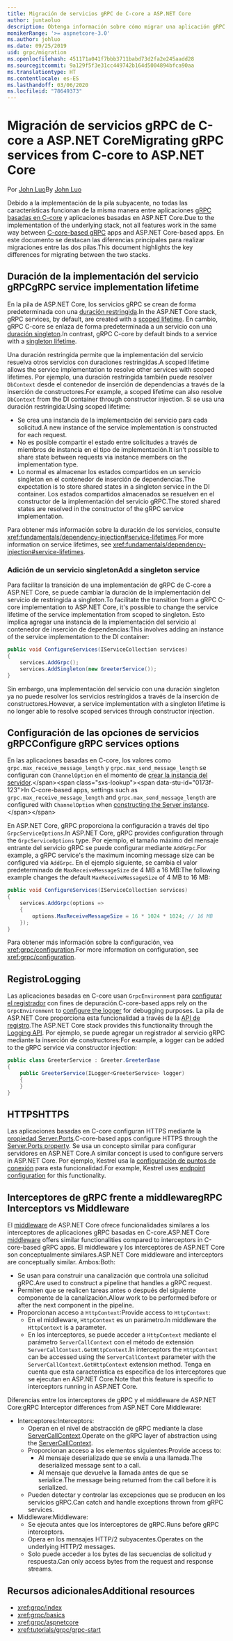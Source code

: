 ```yaml
---
title: Migración de servicios gRPC de C-core a ASP.NET Core
author: juntaoluo
description: Obtenga información sobre cómo migrar una aplicación gRPC existente basada en C-core para que se ejecute sobre la pila de ASP.NET Core.
monikerRange: '>= aspnetcore-3.0'
ms.author: johluo
ms.date: 09/25/2019
uid: grpc/migration
ms.openlocfilehash: 451171a041f7bbb3711babd73d2fa2e245aadd28
ms.sourcegitcommit: 9a129f5f3e31cc449742b164d5004894bfca90aa
ms.translationtype: HT
ms.contentlocale: es-ES
ms.lasthandoff: 03/06/2020
ms.locfileid: "78649373"
---
```

# <a name="migrating-grpc-services-from-c-core-to-aspnet-core"></a><span data-ttu-id="0173f-103">Migración de servicios gRPC de C-core a ASP.NET Core</span><span class="sxs-lookup"><span data-stu-id="0173f-103">Migrating gRPC services from C-core to ASP.NET Core</span></span>

<span data-ttu-id="0173f-104">Por [John Luo](https://github.com/juntaoluo)</span><span class="sxs-lookup"><span data-stu-id="0173f-104">By [John Luo](https://github.com/juntaoluo)</span></span>

<span data-ttu-id="0173f-105">Debido a la implementación de la pila subyacente, no todas las características funcionan de la misma manera entre aplicaciones [gRPC basadas en C-core](https://grpc.io/blog/grpc-stacks) y aplicaciones basadas en ASP.NET Core.</span><span class="sxs-lookup"><span data-stu-id="0173f-105">Due to the implementation of the underlying stack, not all features work in the same way between [C-core-based gRPC](https://grpc.io/blog/grpc-stacks) apps and ASP.NET Core-based apps.</span></span> <span data-ttu-id="0173f-106">En este documento se destacan las diferencias principales para realizar migraciones entre las dos pilas.</span><span class="sxs-lookup"><span data-stu-id="0173f-106">This document highlights the key differences for migrating between the two stacks.</span></span>

## <a name="grpc-service-implementation-lifetime"></a><span data-ttu-id="0173f-107">Duración de la implementación del servicio gRPC</span><span class="sxs-lookup"><span data-stu-id="0173f-107">gRPC service implementation lifetime</span></span>

<span data-ttu-id="0173f-108">En la pila de ASP.NET Core, los servicios gRPC se crean de forma predeterminada con una [duración restringida](xref:fundamentals/dependency-injection#service-lifetimes).</span><span class="sxs-lookup"><span data-stu-id="0173f-108">In the ASP.NET Core stack, gRPC services, by default, are created with a [scoped lifetime](xref:fundamentals/dependency-injection#service-lifetimes).</span></span> <span data-ttu-id="0173f-109">En cambio, gRPC C-core se enlaza de forma predeterminada a un servicio con una [duración singleton](xref:fundamentals/dependency-injection#service-lifetimes).</span><span class="sxs-lookup"><span data-stu-id="0173f-109">In contrast, gRPC C-core by default binds to a service with a [singleton lifetime](xref:fundamentals/dependency-injection#service-lifetimes).</span></span>

<span data-ttu-id="0173f-110">Una duración restringida permite que la implementación del servicio resuelva otros servicios con duraciones restringidas.</span><span class="sxs-lookup"><span data-stu-id="0173f-110">A scoped lifetime allows the service implementation to resolve other services with scoped lifetimes.</span></span> <span data-ttu-id="0173f-111">Por ejemplo, una duración restringida también puede resolver `DbContext` desde el contenedor de inserción de dependencias a través de la inserción de constructores.</span><span class="sxs-lookup"><span data-stu-id="0173f-111">For example, a scoped lifetime can also resolve `DbContext` from the DI container through constructor injection.</span></span> <span data-ttu-id="0173f-112">Si se usa una duración restringida:</span><span class="sxs-lookup"><span data-stu-id="0173f-112">Using scoped lifetime:</span></span>

* <span data-ttu-id="0173f-113">Se crea una instancia de la implementación del servicio para cada solicitud.</span><span class="sxs-lookup"><span data-stu-id="0173f-113">A new instance of the service implementation is constructed for each request.</span></span>
* <span data-ttu-id="0173f-114">No es posible compartir el estado entre solicitudes a través de miembros de instancia en el tipo de implementación.</span><span class="sxs-lookup"><span data-stu-id="0173f-114">It isn't possible to share state between requests via instance members on the implementation type.</span></span>
* <span data-ttu-id="0173f-115">Lo normal es almacenar los estados compartidos en un servicio singleton en el contenedor de inserción de dependencias.</span><span class="sxs-lookup"><span data-stu-id="0173f-115">The expectation is to store shared states in a singleton service in the DI container.</span></span> <span data-ttu-id="0173f-116">Los estados compartidos almacenados se resuelven en el constructor de la implementación del servicio gRPC.</span><span class="sxs-lookup"><span data-stu-id="0173f-116">The stored shared states are resolved in the constructor of the gRPC service implementation.</span></span>

<span data-ttu-id="0173f-117">Para obtener más información sobre la duración de los servicios, consulte <xref:fundamentals/dependency-injection#service-lifetimes>.</span><span class="sxs-lookup"><span data-stu-id="0173f-117">For more information on service lifetimes, see <xref:fundamentals/dependency-injection#service-lifetimes>.</span></span>

### <a name="add-a-singleton-service"></a><span data-ttu-id="0173f-118">Adición de un servicio singleton</span><span class="sxs-lookup"><span data-stu-id="0173f-118">Add a singleton service</span></span>

<span data-ttu-id="0173f-119">Para facilitar la transición de una implementación de gRPC de C-core a ASP.NET Core, se puede cambiar la duración de la implementación del servicio de restringida a singleton.</span><span class="sxs-lookup"><span data-stu-id="0173f-119">To facilitate the transition from a gRPC C-core implementation to ASP.NET Core, it's possible to change the service lifetime of the service implementation from scoped to singleton.</span></span> <span data-ttu-id="0173f-120">Esto implica agregar una instancia de la implementación del servicio al contenedor de inserción de dependencias:</span><span class="sxs-lookup"><span data-stu-id="0173f-120">This involves adding an instance of the service implementation to the DI container:</span></span>

```csharp
public void ConfigureServices(IServiceCollection services)
{
    services.AddGrpc();
    services.AddSingleton(new GreeterService());
}
```

<span data-ttu-id="0173f-121">Sin embargo, una implementación del servicio con una duración singleton ya no puede resolver los servicios restringidos a través de la inserción de constructores.</span><span class="sxs-lookup"><span data-stu-id="0173f-121">However, a service implementation with a singleton lifetime is no longer able to resolve scoped services through constructor injection.</span></span>

## <a name="configure-grpc-services-options"></a><span data-ttu-id="0173f-122">Configuración de las opciones de servicios gRPC</span><span class="sxs-lookup"><span data-stu-id="0173f-122">Configure gRPC services options</span></span>

<span data-ttu-id="0173f-123">En las aplicaciones basadas en C-core, los valores como `grpc.max_receive_message_length` y `grpc.max_send_message_length` se configuran con `ChannelOption` en el momento de [crear la instancia del servidor](https://grpc.io/grpc/csharp/api/Grpc.Core.Server.html#Grpc_Core_Server__ctor_System_Collections_Generic_IEnumerable_Grpc_Core_ChannelOption__).</span><span class="sxs-lookup"><span data-stu-id="0173f-123">In C-core-based apps, settings such as `grpc.max_receive_message_length` and `grpc.max_send_message_length` are configured with `ChannelOption` when [constructing the Server instance](https://grpc.io/grpc/csharp/api/Grpc.Core.Server.html#Grpc_Core_Server__ctor_System_Collections_Generic_IEnumerable_Grpc_Core_ChannelOption__).</span></span>

<span data-ttu-id="0173f-124">En ASP.NET Core, gRPC proporciona la configuración a través del tipo `GrpcServiceOptions`.</span><span class="sxs-lookup"><span data-stu-id="0173f-124">In ASP.NET Core, gRPC provides configuration through the `GrpcServiceOptions` type.</span></span> <span data-ttu-id="0173f-125">Por ejemplo, el tamaño máximo del mensaje entrante del servicio gRPC se puede configurar mediante `AddGrpc`.</span><span class="sxs-lookup"><span data-stu-id="0173f-125">For example, a gRPC service's the maximum incoming message size can be configured via `AddGrpc`.</span></span> <span data-ttu-id="0173f-126">En el ejemplo siguiente, se cambia el valor predeterminado de `MaxReceiveMessageSize` de 4 MB a 16 MB:</span><span class="sxs-lookup"><span data-stu-id="0173f-126">The following example changes the default `MaxReceiveMessageSize` of 4 MB to 16 MB:</span></span>

```csharp
public void ConfigureServices(IServiceCollection services)
{
    services.AddGrpc(options =>
    {
        options.MaxReceiveMessageSize = 16 * 1024 * 1024; // 16 MB
    });
}
```

<span data-ttu-id="0173f-127">Para obtener más información sobre la configuración, vea <xref:grpc/configuration>.</span><span class="sxs-lookup"><span data-stu-id="0173f-127">For more information on configuration, see <xref:grpc/configuration>.</span></span>

## <a name="logging"></a><span data-ttu-id="0173f-128">Registro</span><span class="sxs-lookup"><span data-stu-id="0173f-128">Logging</span></span>

<span data-ttu-id="0173f-129">Las aplicaciones basadas en C-core usan `GrpcEnvironment` para [configurar el registrador](https://grpc.io/grpc/csharp/api/Grpc.Core.GrpcEnvironment.html?q=size#Grpc_Core_GrpcEnvironment_SetLogger_Grpc_Core_Logging_ILogger_) con fines de depuración.</span><span class="sxs-lookup"><span data-stu-id="0173f-129">C-core-based apps rely on the `GrpcEnvironment` to [configure the logger](https://grpc.io/grpc/csharp/api/Grpc.Core.GrpcEnvironment.html?q=size#Grpc_Core_GrpcEnvironment_SetLogger_Grpc_Core_Logging_ILogger_) for debugging purposes.</span></span> <span data-ttu-id="0173f-130">La pila de ASP.NET Core proporciona esta funcionalidad a través de la [API de registro](xref:fundamentals/logging/index).</span><span class="sxs-lookup"><span data-stu-id="0173f-130">The ASP.NET Core stack provides this functionality through the [Logging API](xref:fundamentals/logging/index).</span></span> <span data-ttu-id="0173f-131">Por ejemplo, se puede agregar un registrador al servicio gRPC mediante la inserción de constructores:</span><span class="sxs-lookup"><span data-stu-id="0173f-131">For example, a logger can be added to the gRPC service via constructor injection:</span></span>

```csharp
public class GreeterService : Greeter.GreeterBase
{
    public GreeterService(ILogger<GreeterService> logger)
    {
    }
}
```

## <a name="https"></a><span data-ttu-id="0173f-132">HTTPS</span><span class="sxs-lookup"><span data-stu-id="0173f-132">HTTPS</span></span>

<span data-ttu-id="0173f-133">Las aplicaciones basadas en C-core configuran HTTPS mediante la [propiedad Server.Ports](https://grpc.io/grpc/csharp/api/Grpc.Core.Server.html#Grpc_Core_Server_Ports).</span><span class="sxs-lookup"><span data-stu-id="0173f-133">C-core-based apps configure HTTPS through the [Server.Ports property](https://grpc.io/grpc/csharp/api/Grpc.Core.Server.html#Grpc_Core_Server_Ports).</span></span> <span data-ttu-id="0173f-134">Se usa un concepto similar para configurar servidores en ASP.NET Core.</span><span class="sxs-lookup"><span data-stu-id="0173f-134">A similar concept is used to configure servers in ASP.NET Core.</span></span> <span data-ttu-id="0173f-135">Por ejemplo, Kestrel usa la [configuración de puntos de conexión](xref:fundamentals/servers/kestrel#endpoint-configuration) para esta funcionalidad.</span><span class="sxs-lookup"><span data-stu-id="0173f-135">For example, Kestrel uses [endpoint configuration](xref:fundamentals/servers/kestrel#endpoint-configuration) for this functionality.</span></span>

## <a name="grpc-interceptors-vs-middleware"></a><span data-ttu-id="0173f-136">Interceptores de gRPC frente a middleware</span><span class="sxs-lookup"><span data-stu-id="0173f-136">gRPC Interceptors vs Middleware</span></span>

<span data-ttu-id="0173f-137">El [middleware](xref:fundamentals/middleware/index) de ASP.NET Core ofrece funcionalidades similares a los interceptores de aplicaciones gRPC basadas en C-core.</span><span class="sxs-lookup"><span data-stu-id="0173f-137">ASP.NET Core [middleware](xref:fundamentals/middleware/index) offers similar functionalities compared to interceptors in C-core-based gRPC apps.</span></span> <span data-ttu-id="0173f-138">El middleware y los interceptores de ASP.NET Core son conceptualmente similares.</span><span class="sxs-lookup"><span data-stu-id="0173f-138">ASP.NET Core middleware and interceptors are conceptually similar.</span></span> <span data-ttu-id="0173f-139">Ambos:</span><span class="sxs-lookup"><span data-stu-id="0173f-139">Both:</span></span>

* <span data-ttu-id="0173f-140">Se usan para construir una canalización que controla una solicitud gRPC.</span><span class="sxs-lookup"><span data-stu-id="0173f-140">Are used to construct a pipeline that handles a gRPC request.</span></span>
* <span data-ttu-id="0173f-141">Permiten que se realicen tareas antes o después del siguiente componente de la canalización.</span><span class="sxs-lookup"><span data-stu-id="0173f-141">Allow work to be performed before or after the next component in the pipeline.</span></span>
* <span data-ttu-id="0173f-142">Proporcionan acceso a `HttpContext`:</span><span class="sxs-lookup"><span data-stu-id="0173f-142">Provide access to `HttpContext`:</span></span>
  * <span data-ttu-id="0173f-143">En el middleware, `HttpContext` es un parámetro.</span><span class="sxs-lookup"><span data-stu-id="0173f-143">In middleware the `HttpContext` is a parameter.</span></span>
  * <span data-ttu-id="0173f-144">En los interceptores, se puede acceder a `HttpContext` mediante el parámetro `ServerCallContext` con el método de extensión `ServerCallContext.GetHttpContext`.</span><span class="sxs-lookup"><span data-stu-id="0173f-144">In interceptors the `HttpContext` can be accessed using the `ServerCallContext` parameter with the `ServerCallContext.GetHttpContext` extension method.</span></span> <span data-ttu-id="0173f-145">Tenga en cuenta que esta característica es específica de los interceptores que se ejecutan en ASP.NET Core.</span><span class="sxs-lookup"><span data-stu-id="0173f-145">Note that this feature is specific to interceptors running in ASP.NET Core.</span></span>

<span data-ttu-id="0173f-146">Diferencias entre los interceptores de gRPC y el middleware de ASP.NET Core:</span><span class="sxs-lookup"><span data-stu-id="0173f-146">gRPC Interceptor differences from ASP.NET Core Middleware:</span></span>

* <span data-ttu-id="0173f-147">Interceptores:</span><span class="sxs-lookup"><span data-stu-id="0173f-147">Interceptors:</span></span>
  * <span data-ttu-id="0173f-148">Operan en el nivel de abstracción de gRPC mediante la clase [ServerCallContext](https://grpc.io/grpc/csharp/api/Grpc.Core.ServerCallContext.html).</span><span class="sxs-lookup"><span data-stu-id="0173f-148">Operate on the gRPC layer of abstraction using the [ServerCallContext](https://grpc.io/grpc/csharp/api/Grpc.Core.ServerCallContext.html).</span></span>
  * <span data-ttu-id="0173f-149">Proporcionan acceso a los elementos siguientes:</span><span class="sxs-lookup"><span data-stu-id="0173f-149">Provide access to:</span></span>
    * <span data-ttu-id="0173f-150">Al mensaje deserializado que se envía a una llamada.</span><span class="sxs-lookup"><span data-stu-id="0173f-150">The deserialized message sent to a call.</span></span>
    * <span data-ttu-id="0173f-151">Al mensaje que devuelve la llamada antes de que se serialice.</span><span class="sxs-lookup"><span data-stu-id="0173f-151">The message being returned from the call before it is serialized.</span></span>
  * <span data-ttu-id="0173f-152">Pueden detectar y controlar las excepciones que se producen en los servicios gRPC.</span><span class="sxs-lookup"><span data-stu-id="0173f-152">Can catch and handle exceptions thrown from gRPC services.</span></span>
* <span data-ttu-id="0173f-153">Middleware:</span><span class="sxs-lookup"><span data-stu-id="0173f-153">Middleware:</span></span>
  * <span data-ttu-id="0173f-154">Se ejecuta antes que los interceptores de gRPC.</span><span class="sxs-lookup"><span data-stu-id="0173f-154">Runs before gRPC interceptors.</span></span>
  * <span data-ttu-id="0173f-155">Opera en los mensajes HTTP/2 subyacentes.</span><span class="sxs-lookup"><span data-stu-id="0173f-155">Operates on the underlying HTTP/2 messages.</span></span>
  * <span data-ttu-id="0173f-156">Solo puede acceder a los bytes de las secuencias de solicitud y respuesta.</span><span class="sxs-lookup"><span data-stu-id="0173f-156">Can only access bytes from the request and response streams.</span></span>

## <a name="additional-resources"></a><span data-ttu-id="0173f-157">Recursos adicionales</span><span class="sxs-lookup"><span data-stu-id="0173f-157">Additional resources</span></span>

* <xref:grpc/index>
* <xref:grpc/basics>
* <xref:grpc/aspnetcore>
* <xref:tutorials/grpc/grpc-start>
